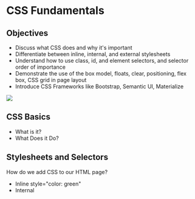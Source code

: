 # CSS Fundamentals

## Objectives

* Discuss what CSS does and why it's important
* Differentiate between inline, internal, and external stylesheets
* Understand how to use class, id, and element selectors, and selector order of importance
* Demonstrate the use of the box model, floats, clear, positioning, flex box, CSS grid in page layout
* Introduce CSS Frameworks like Bootstrap, Semantic UI, Materialize

![](https://media.giphy.com/media/it6W8D4FfvaPC/giphy.gif)

## CSS Basics

* What is it?
* What Does it Do?


## Stylesheets and Selectors

How do we add CSS to our HTML page?
* Inline style="color: green"
* Internal <style><style/>
* External import external page

Colors?
* Names "green"
* RGB rgb(0, 255, 0)
* Hex Codes #00FF00


Types of CSS selectors
* HTML tags/elements
* Classes
* Ids

```
Element Selector:
body {
  text-align: center;
}

Class Selector:
.navbar {
  margin-bottom: 0px;
}

ID Selector:
#main-page-title {
  font-family: sans-serif;
}

```

## Importing images
 - local url
 - from the world wide internet

* background sizing
  - contain
  - cover
  - auto 

## The Box Model

* What is the box model?



4 Elements of the box model:
* Content - The content of the box, where text and images appear
* Padding - Clears an area around the content. The padding is transparent
* Border - A border that goes around the padding and content
* Margin - Clears an area outside the border. The margin is transparent

(Use Chrome Web Developer to explore!)

## Layouts & Positioning - Floats & Clear
Floats - take our elements outside of the standard flow of the webpage

```
.grand-canyon-image {
  width: 400px;
  float: left;
}
```

Use clear to make your elements 'clear' any floats and sit inline with the regular flow of the page

```
.park-info {
  clear: both;
}
```

## Layouts & Positioning - CSS Grid, Flexbox
Makes it easy to create well-designed and responsive pages

#### CSS Grid
Grid-based layout, two-dimensional system

Example makes dynamic auto-fill grid:
```
.image-gallery {
  display: grid;
  grid-template-columns: repeat(auto-fill, minmax(300px, 1fr));
  grid-gap: 10px;
}
```

Example makes 5 x 5 grid, where each column and each row is divided into 5 parts each filling 20% of the column and row, respectively:
```
.image-gallery {
  display: grid;
  grid-template-columns: 20% 20% 20% 20% 20%;
  grid-template-rows: 20% 20% 20% 20% 20%;
  grid-gap: 10px;
}
```

Example makes 3x3 grid, where each column is divided into 3 fractional units and each row is divided into 3 fractional units:
```
.image-gallery {
  display: grid;
  grid-template-columns: 1fr 1fr 1fr;
  grid-template-rows: 1fr 1fr 1fr;
  grid-gap: 10px;
}
```

`grid-template` is another way to generate your grid,and it combines both `grid-template-columns` and `grid-template-rows`

You can also target specific elements within the grid and specify where there should start/end via:
`grid-column-start`, `grid-column-end`, `grid-row-start`, `grid-row-end`, `grid-column`, `grid-row`, `grid-area`

#### Flexbox
One-dimensional system (row or column based)

```
.header {
  display: flex;
  justify-content: center;
  align-items: center;
  flex-direction: column;
}
```

Some properties of flexbox include:

- `justify-content` - aligns items along the main axis
  - Can specify `flex-end`, `flex-start`, `center`, `space-between`, `space-around`
- `align-items` - aligns items along the cross axis
  - Can specify `flex-end`, `flex-start`, `center`, `baseline`, `stretch`
- `flex-direction` - choose the direction of items along the main axis
  - Can specify `row`, `row-reverse`, `column`, `column-reverse`
- `flex-wrap` - choose whether items must remain on single lines or if they can wrap to new lines
  - Can specify `nowrap`, `wrap`, `wrap-reverse`
- `flex-flow` - combines `flex-direction` and `flex-wrap`

You can also align specific flex items along the cross axis with `align-self`


## CSS Frameworks

Does a lot of the CSS work for us
- [Semantic UI](https://semantic-ui.com/)
- [Bootstrap](https://getbootstrap.com/)
- [Materialize](https://materializecss.com/)

## Resources

- [Awwwards](https://www.awwwards.com/)
- [codrops](https://tympanus.net/codrops/css_reference/)
- [CSS Tricks](https://css-tricks.com/)
- [CSS Grid Guide](https://css-tricks.com/snippets/css/complete-guide-grid/)
- [CSS MDN](https://developer.mozilla.org/en-US/docs/Web/CSS)
- [CSS Zen Garden](http://www.csszengarden.com/)
- [Flexbox Froggy](https://flexboxfroggy.com/)
- [CSS Grid Garden](http://cssgridgarden.com/)
